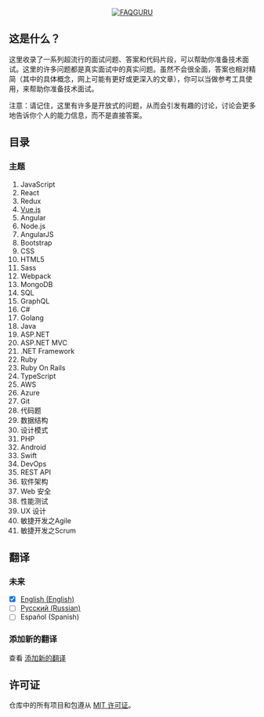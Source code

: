 <div align="center">
  <a href="https://github.com/FAQGURU">
    <img src="../../assets/readme.svg" alt="FAQGURU" />
  </a>
</div>

## 这是什么？

这里收录了一系列超流行的面试问题、答案和代码片段，可以帮助你准备技术面试。这里的许多问题都是真实面试中的真实问题。虽然不会很全面，答案也相对精简（其中的具体概念，网上可能有更好或更深入的文章），你可以当做参考工具使用，来帮助你准备技术面试。

注意：请记住，这里有许多是开放式的问题，从而会引发有趣的讨论，讨论会更多地告诉你个人的能力信息，而不是直接答案。

## 目录

### 主题

1. JavaScript
2. React
3. Redux
4. [Vue.js](vuejs.md)
5. Angular
6. Node.js
7. AngularJS
8. Bootstrap
9. CSS
10. HTML5
11. Sass
12. Webpack
13. MongoDB
14. SQL
15. GraphQL
16. C#
17. Golang
18. Java
19. ASP.NET
20. ASP.NET MVC
21. .NET Framework
22. Ruby
23. Ruby On Rails
24. TypeScript
25. AWS
26. Azure
27. Git
28. 代码题
29. 数据结构
30. 设计模式
31. PHP
32. Android
33. Swift
34. DevOps
35. REST API
36. 软件架构
37. Web 安全
38. 性能测试
39. UX 设计
40. 敏捷开发之Agile
41. 敏捷开发之Scrum

## 翻译

### 未来

- [x] [English (English)](../../readme.md)
- [ ] [Русский (Russian)](../ru/readme.md)
- [ ] Español (Spanish)

### 添加新的翻译

查看 [添加新的翻译](../../CONTRIBUTING.md#Translations)

## 许可证

仓库中的所有项目和包遵从 [MIT 许可证](../../LICENSE)。
